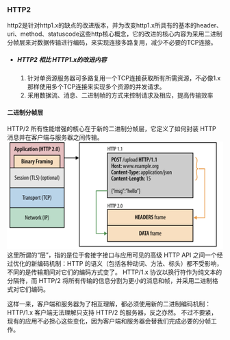 ### HTTP2

http2是针对http1.x的缺点的改进版本，并为改变http1.x所具有的基本的header、uri、method、statuscode这些http核心概念，它的改进的核心内容为采用二进制分帧层来对数据传输进行编码，来实现连接多路复用，减少不必要的TCP连接。

* ##### HTTP2 相比 HTTP1.x的改进内容

  1. 针对单资源服务器可多路复用一个TCP连接获取所有所需资源，不必像1.x那样使用多个TCP连接来实现多个资源的并发请求。
  2. 采用数据流、消息、二进制帧的方式来控制请求及相应，提高传输效率

#### 

#### 

#### 二进制分帧层

HTTP/2 所有性能增强的核心在于新的二进制分帧层，它定义了如何封装 HTTP 消息并在客户端与服务器之间传输。![](/assets/1557404120054.jpg)这里所谓的“层”，指的是位于套接字接口与应用可见的高级 HTTP API 之间一个经过优化的新编码机制：HTTP 的语义（包括各种动词、方法、标头）都不受影响，不同的是传输期间对它们的编码方式变了。 HTTP/1.x 协议以换行符作为纯文本的分隔符，而 HTTP/2 将所有传输的信息分割为更小的消息和帧，并采用二进制格式对它们编码。

这样一来，客户端和服务器为了相互理解，都必须使用新的二进制编码机制：HTTP/1.x 客户端无法理解只支持 HTTP/2 的服务器，反之亦然。 不过不要紧，现有的应用不必担心这些变化，因为客户端和服务器会替我们完成必要的分帧工作。

